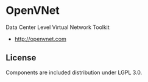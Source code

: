OpenVNet
========

Data Center Level Virtual Network Toolkit

- http://openvnet.com

License
-------

Components are included distribution under LGPL 3.0.
